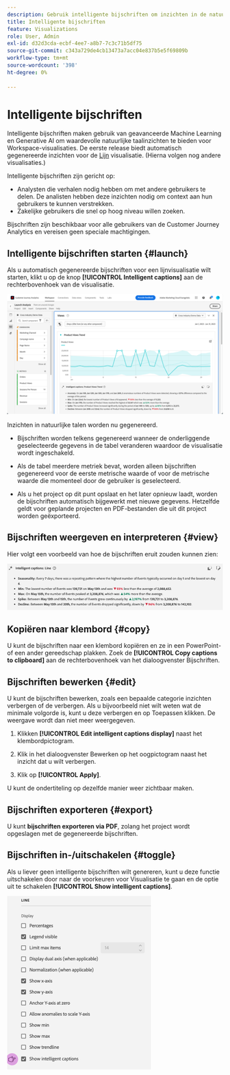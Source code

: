 ```yaml
---
description: Gebruik intelligente bijschriften om inzichten in de natuurlijke taal te genereren en trends binnen visualisaties snel te laten overkomen.
title: Intelligente bijschriften
feature: Visualizations
role: User, Admin
exl-id: d32d3cda-ecbf-4ee7-a8b7-7c3c71b5df75
source-git-commit: c343a729de4cb13473a7acc04e837b5e5f69809b
workflow-type: tm+mt
source-wordcount: '398'
ht-degree: 0%

---
```


# Intelligente bijschriften

Intelligente bijschriften maken gebruik van geavanceerde Machine Learning en Generative AI om waardevolle natuurlijke taalinzichten te bieden voor Workspace-visualisaties. De eerste release biedt automatisch gegenereerde inzichten voor de [Lijn](line.md) visualisatie. (Hierna volgen nog andere visualisaties.)

Intelligente bijschriften zijn gericht op:

* Analysten die verhalen nodig hebben om met andere gebruikers te delen. De analisten hebben deze inzichten nodig om context aan hun gebruikers te kunnen verstrekken.
* Zakelijke gebruikers die snel op hoog niveau willen zoeken.

Bijschriften zijn beschikbaar voor alle gebruikers van de Customer Journey Analytics en vereisen geen speciale machtigingen.

## Intelligente bijschriften starten {#launch}

Als u automatisch gegenereerde bijschriften voor een lijnvisualisatie wilt starten, klikt u op de knop **[!UICONTROL Intelligent captions]** aan de rechterbovenhoek van de visualisatie.

![Het venster van de Analyse van de lancering die de Intelligente titels voor de Trend van de Kijken van het Product toont. ](assets/intell-caps-1.png)

Inzichten in natuurlijke talen worden nu gegenereerd.

* Bijschriften worden telkens gegenereerd wanneer de onderliggende geselecteerde gegevens in de tabel veranderen waardoor de visualisatie wordt ingeschakeld.

* Als de tabel meerdere metriek bevat, worden alleen bijschriften gegenereerd voor de eerste metrische waarde of voor de metrische waarde die momenteel door de gebruiker is geselecteerd.

* Als u het project op dit punt opslaat en het later opnieuw laadt, worden de bijschriften automatisch bijgewerkt met nieuwe gegevens. Hetzelfde geldt voor geplande projecten en PDF-bestanden die uit dit project worden geëxporteerd.

## Bijschriften weergeven en interpreteren {#view}

Hier volgt een voorbeeld van hoe de bijschriften eruit zouden kunnen zien:

![Intelligente bijschriften voor lijnvisualisatie, waaronder Seizoensonaliteit, Min, Max, Spike en Afwijzen.](assets/captions.png)

## Kopiëren naar klembord {#copy}

U kunt de bijschriften naar een klembord kopiëren en ze in een PowerPoint- of een ander gereedschap plakken. Zoek de **[!UICONTROL Copy captions to clipboard]** aan de rechterbovenhoek van het dialoogvenster Bijschriften.

## Bijschriften bewerken {#edit}

U kunt de bijschriften bewerken, zoals een bepaalde categorie inzichten verbergen of de verbergen. Als u bijvoorbeeld niet wilt weten wat de minimale volgorde is, kunt u deze verbergen en op Toepassen klikken. De weergave wordt dan niet meer weergegeven.

1. Klikken **[!UICONTROL Edit intelligent captions display]** naast het klembordpictogram.

1. Klik in het dialoogvenster Bewerken op het oogpictogram naast het inzicht dat u wilt verbergen.

1. Klik op **[!UICONTROL Apply]**.

U kunt de ondertiteling op dezelfde manier weer zichtbaar maken.

## Bijschriften exporteren {#export}

U kunt **bijschriften exporteren via PDF**, zolang het project wordt opgeslagen met de gegenereerde bijschriften.

## Bijschriften in-/uitschakelen {#toggle}

Als u liever geen intelligente bijschriften wilt genereren, kunt u deze functie uitschakelen door naar de voorkeuren voor Visualisatie te gaan en de optie uit te schakelen **[!UICONTROL Show intelligent captions]**.

![Opties voor lijnvisualisatie waarmee u de optie voor het uitschakelen van de optie Intelligente bijschriften tonen kunt uitschakelen.](assets/toggle-captions.png)
